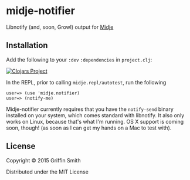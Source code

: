 # midje-notifier

Libnotify (and, soon, Growl) output for [Midje][midje]

[midje]: http://github.com/marick/midje

## Installation

Add the following to your `:dev` `:dependencies` in `project.clj`:

[![Clojars Project](http://clojars.org/midje-notifier/latest-version.svg)](http://clojars.org/midje-notifier)

In the REPL, prior to calling `midje.repl/autotest`, run the following

```
user=> (use 'midje.notifier)
user=> (notify-me)
```

Midje-notifier currently requires that you have the `notify-send` binary
installed on your system, which comes standard with libnotify. It also only
works on Linux, because that's what I'm running. OS X support is coming soon,
though! (as soon as I can get my hands on a Mac to test with).

## License

Copyright © 2015 Griffin Smith

Distributed under the MIT License
